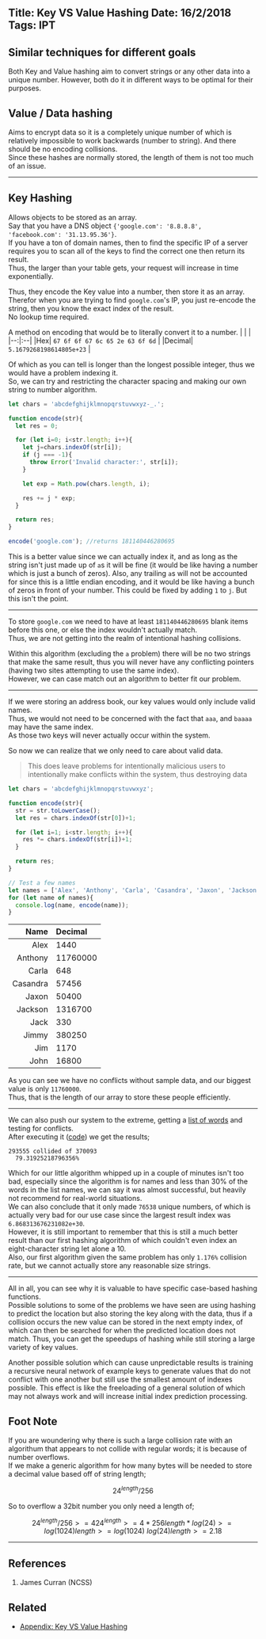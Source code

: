 Title: Key VS Value Hashing
Date: 16/2/2018
Tags: IPT
---
Similar techniques for different goals
---
Both Key and Value hashing aim to convert strings or any other data into a unique number. However, both do it in different ways to be optimal for their purposes.

## Value / Data hashing
Aims to encrypt data so it is a completely unique number of which is relatively impossible to work backwards (number to string). And there should be no encoding collisions.  
Since these hashes are normally stored, the length of them is not too much of an issue.

---

## Key Hashing
Allows objects to be stored as an array.  
Say that you have a DNS object ``{'google.com': '8.8.8.8', 'facebook.com': '31.13.95.36'}``.  
If you have a ton of domain names, then to find the specific IP of a server requires you to scan all of the keys to find the correct one then return its result.  
Thus, the larger than your table gets, your request will increase in time exponentially.  

Thus, they encode the Key value into a number, then store it as an array.  
Therefor when you are trying to find ``google.com``'s IP, you just re-encode the string, then you know the exact index of the result.  
No lookup time required.  

A method on encoding that would be to literally convert it to a number.
| | |
|--:|:--|
|Hex| ``67 6f 6f 67 6c 65 2e 63 6f 6d`` |
|Decimal| ``5.1679268198614805e+23`` |

Of which as you can tell is longer than the longest possible integer, thus we would have a problem indexing it.  
So, we can try and restricting the character spacing and making our own string to number algorithm.
```javascript
let chars = 'abcdefghijklmnopqrstuvwxyz-_.';

function encode(str){
  let res = 0;

  for (let i=0; i<str.length; i++){
    let j=chars.indexOf(str[i]);
    if (j === -1){
      throw Error('Invalid character:', str[i]);
    }

    let exp = Math.pow(chars.length, i);

    res += j * exp;
  }

  return res;
}

encode('google.com'); //returns 181140446280695
```
This is a better value since we can actually index it, and as long as the string isn't just made up of ``a``s it will be fine (it would be like having a number which is just a bunch of zeros). Also, any trailing ``a``s will not be accounted for since this is a little endian encoding, and it would be like having a bunch of zeros in front of your number. This could be fixed by adding ``1`` to ``j``. But this isn't the point.  

---

To store ``google.com`` we need to have at least ``181140446280695`` blank items before this one, or else the index wouldn't actually match.  
Thus, we are not getting into the realm of intentional hashing collisions.  

Within this algorithm (excluding the ``a`` problem) there will be no two strings that make the same result, thus you will never have any conflicting pointers (having two sites attempting to use the same index).  
However, we can case match out an algorithm to better fit our problem.  

---

If we were storing an address book, our key values would only include valid names.  
Thus, we would not need to be concerned with the fact that ``aaa``, and ``baaaa`` may have the same index.  
As those two keys will never actually occur within the system.  

So now we can realize that we only need to care about valid data.
> This does leave problems for intentionally malicious users to intentionally make conflicts within the system, thus destroying data
```javascript
let chars = 'abcdefghijklmnopqrstuvwxyz';

function encode(str){
  str = str.toLowerCase();
  let res = chars.indexOf(str[0])+1;

  for (let i=1; i<str.length; i++){
    res *= chars.indexOf(str[i])+1;
  }

  return res;
}

// Test a few names
let names = ['Alex', 'Anthony', 'Carla', 'Casandra', 'Jaxon', 'Jackson', 'Jack', 'Jimmy', 'Jim', 'John'];
for (let name of names){
  console.log(name, encode(name));
}
```

| Name | Decimal |
|--:|:--|
Alex|1440
Anthony|11760000
Carla|648
Casandra|57456
Jaxon|50400
Jackson|1316700
Jack|330
Jimmy|380250
Jim|1170
John|16800

As you can see we have no conflicts without sample data, and our biggest value is only ``11760000``.  
Thus, that is the length of our array to store these people efficiently.

---

We can also push our system to the extreme, getting a [list of words](https://raw.githubusercontent.com/dwyl/english-words/master/words_alpha.txt) and testing for conflicts.  
After executing it ([code](/code/4-1.js)) we get the results;
```
293555 collided of 370093
  79.31925218796356% 
```
Which for our little algorithm whipped up in a couple of minutes isn't too bad, especially since the algorithm is for names and less than 30% of the words in the list names, we can say it was almost successful, but heavily not recommend for real-world situations.  
We can also conclude that it only made ``76538`` unique numbers, of which is actually very bad for our use case since the largest result index was ``6.868313676231082e+30``.  
However, it is still important to remember that this is still a much better result than our first hashing algorithm of which couldn't even index an eight-character string let alone a 10.  
Also, our first algorithm given the same problem has only ``1.176%`` collision rate, but we cannot actually store any reasonable size strings.

---

All in all, you can see why it is valuable to have specific case-based hashing functions.  
Possible solutions to some of the problems we have seen are using hashing to predict the location but also storing the key along with the data, thus if a collision occurs the new value can be stored in the next empty index, of which can then be searched for when the predicted location does not match. Thus, you can get the speedups of hashing while still storing a large variety of key values.  

Another possible solution which can cause unpredictable results is training a recursive neural network of example keys to generate values that do not conflict with one another but still use the smallest amount of indexes possible. This effect is like the freeloading of a general solution of which may not always work and will increase initial index prediction processing.

## Foot Note
If you are woundering why there is such a large collision rate with an algorithum that appears to not collide with regular words; it is because of number overflows.  
If we make a generic algorithm for how many bytes will be needed to store a decimal value based off of string length;
```math
{24} ^ {length} / 256
```
So to overflow a 32bit number you only need a length of;
```math
{24} ^ {length} / 256 >= 4
{24} ^ {length} >= 4 * 256
length * log(24) >= log(1024)
length >= { log(1024) } \ log(24)
length >= 2.18
```

---

## References
1. James Curran (NCSS)

## Related
* [Appendix: Key VS Value Hashing](/p/5.html)

